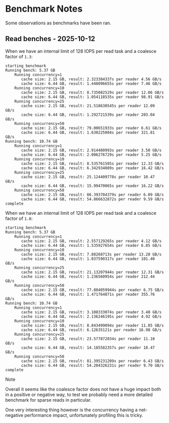 # Benchmark Notes

Some observations as benchmarks have been ran.

## Read benches - 2025-10-12

When we have an internal limit of 128 IOPS per read task and a coalesce factor of `1.3`:
```shell
starting benchmark
Running bench: 5.37 GB
    Running concurrency=1
       cache size: 2.15 GB, result: 2.323384337s per reader 4.56 GB/s
       cache size: 6.44 GB, result: 1.448096655s per reader 7.46 GB/s
    Running concurrency=10
       cache size: 2.15 GB, result: 8.735082529s per reader 12.06 GB/s
       cache size: 6.44 GB, result: 1.054118535s per reader 98.91 GB/s
    Running concurrency=25
       cache size: 2.15 GB, result: 21.518630545s per reader 12.09 GB/s
       cache size: 6.44 GB, result: 1.292721539s per reader 203.04 GB/s
    Running concurrency=50
       cache size: 2.15 GB, result: 79.00651933s per reader 6.61 GB/s
       cache size: 6.44 GB, result: 1.630225084s per reader 321.81 GB/s
Running bench: 10.74 GB
    Running concurrency=1
       cache size: 2.15 GB, result: 2.914480993s per reader 3.50 GB/s
       cache size: 6.44 GB, result: 2.006276729s per reader 5.25 GB/s
    Running concurrency=10
       cache size: 2.15 GB, result: 8.535761585s per reader 12.33 GB/s
       cache size: 6.44 GB, result: 6.342934089s per reader 16.42 GB/s
    Running concurrency=25
       cache size: 2.15 GB, result: 25.124409778s per reader 10.47 GB/s
       cache size: 6.44 GB, result: 15.99470065s per reader 16.22 GB/s
    Running concurrency=50
       cache size: 2.15 GB, result: 86.393704379s per reader 6.09 GB/s
       cache size: 6.44 GB, result: 54.866632872s per reader 9.59 GB/s
complete
```

When we have an internal limit of 128 IOPS per read task and a coalesce factor of `1.0`:
```shell
starting benchmark
Running bench: 5.37 GB
    Running concurrency=1
       cache size: 2.15 GB, result: 2.557129265s per reader 4.12 GB/s
       cache size: 6.44 GB, result: 1.535927654s per reader 6.85 GB/s
    Running concurrency=10
       cache size: 2.15 GB, result: 7.88268713s per reader 13.28 GB/s
       cache size: 6.44 GB, result: 1.037590317s per reader 101.40 GB/s
    Running concurrency=25
       cache size: 2.15 GB, result: 21.13207944s per reader 12.31 GB/s
       cache size: 6.44 GB, result: 1.236560954s per reader 212.44 GB/s
    Running concurrency=50
       cache size: 2.15 GB, result: 77.804059944s per reader 6.75 GB/s
       cache size: 6.44 GB, result: 1.471764871s per reader 355.76 GB/s
Running bench: 10.74 GB
    Running concurrency=1
       cache size: 2.15 GB, result: 3.108333074s per reader 3.40 GB/s
       cache size: 6.44 GB, result: 2.136246195s per reader 4.92 GB/s
    Running concurrency=10
       cache size: 2.15 GB, result: 8.843499094s per reader 11.85 GB/s
       cache size: 6.44 GB, result: 6.12635121s per reader 16.98 GB/s
    Running concurrency=25
       cache size: 2.15 GB, result: 23.577872034s per reader 11.10 GB/s
       cache size: 6.44 GB, result: 14.185582357s per reader 18.47 GB/s
    Running concurrency=50
       cache size: 2.15 GB, result: 81.395231209s per reader 6.43 GB/s
       cache size: 6.44 GB, result: 54.204326231s per reader 9.70 GB/s
complete
```

> [!NOTE]  
> Overall it seems like the coalesce factor does not have a huge impact both in a positive or negative way,
> to test we probably need a more detailed benchmark for sparse reads in particular.
> 
> One very interesting thing however is the concurrency having a net-negative performance impact, unfortunately
> profiling this is tricky.